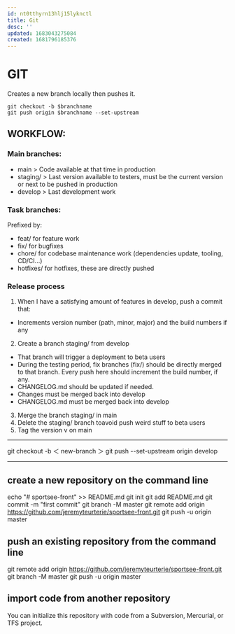 ```yaml
---
id: nt0tthyrn13hlj15lyknctl
title: Git
desc: ''
updated: 1683043275084
created: 1681796185376
---
```

# GIT
Creates a new branch locally then pushes it.
```
git checkout -b $branchname
git push origin $branchname --set-upstream
```






























## WORKFLOW:

### Main branches:
- main > Code available at that time in production
- staging/<version> > Last version available to testers, must be the current version or next to be pushed in production
- develop > Last development work

### Task branches:
Prefixed by:

- feat/<name> for feature work
- fix/<name> for bugfixes
- chore/<name> for codebase maintenance work (dependencies update, tooling, CD/CI...)
- hotfixes/<name> for hotfixes, these are directly pushed

### Release process
1. When I have a satisfying amount of features in develop, push a commit that:

- Increments version number (path, minor, major) and the build numbers if any

2. Create a branch staging/<version> from develop

- That branch will trigger a deployment to beta users
- During the testing period, fix branches (fix/<something>) should be directly merged to that branch. Every push here should increment the build number, if any.
- CHANGELOG.md should be updated if needed.
- Changes must be merged back into develop
- CHANGELOG.md must be merged back into develop

3. Merge the branch staging/<version> in main
4. Delete the staging/<version> branch toavoid push weird stuff to beta users
5. Tag the version v<version number> on main

---

git checkout -b ＜ new-branch ＞
git push --set-upstream origin develop

---

## create a new repository on the command line
echo "# sportsee-front" >> README.md
git init
git add README.md
git commit -m "first commit"
git branch -M master
git remote add origin https://github.com/jeremyteurterie/sportsee-front.git
git push -u origin master

## push an existing repository from the command line
git remote add origin https://github.com/jeremyteurterie/sportsee-front.git
git branch -M master
git push -u origin master

## import code from another repository
You can initialize this repository with code from a Subversion, Mercurial, or TFS project.